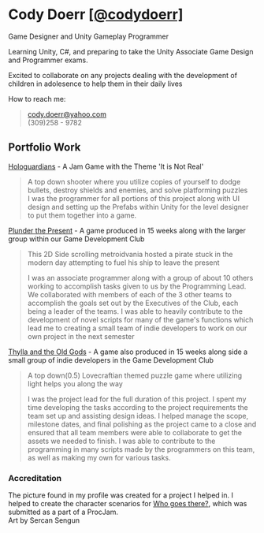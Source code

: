 # Cody Doerr [[@codydoerr]](https://github.com/codydoerr)
  
 Game Designer and Unity Gameplay Programmer   
   
 Learning Unity, C#, and preparing to take the Unity Associate Game Design and Programmer exams.  
   
 Excited to collaborate on any projects dealing with the development of children in adolesence to help them in their daily lives  
   
 How to reach me:  
 >cody.doerr@yahoo.com  
 >(309)258 - 9782  


## Portfolio Work  
[Hologuardians](https://codydoerr.itch.io/hologuardians) - A Jam Game with the Theme 'It is Not Real'  
>A top down shooter where you utilize copies of yourself to dodge bullets, destroy shields and enemies, and solve platforming puzzles  
>I was the programmer for all portions of this project along with UI design and setting up the Prefabs within Unity for the level designer to put them together into a game.  

[Plunder the Present](https://isu-game-dev-club.itch.io/plunder-the-present) - A game produced in 15 weeks along with the larger group within our Game Development Club
>This 2D Side scrolling metroidvania hosted a pirate stuck in the modern day attempting to fuel his ship to leave the present  
>  
>I was an associate programmer along with a group of about 10 others working to accomplish tasks given to us by the Programming Lead. We collaborated with members of each of the 3 other teams to accomplish the goals set out by the Executives of the Club, each being a leader of the teams. I was able to heavily contribute to the development of novel scripts for many of the game's functions which lead me to creating a small team of indie developers to work on our own project in the next semester  
>
[Thylla and the Old Gods](https://isu-game-dev-club.itch.io/thylla-and-the-old-gods) - A game also produced in 15 weeks along side a small group of indie developers in the Game Development Club
     
>A top down(0.5) Lovecraftian themed puzzle game where utilizing light helps you along the way 
>  
>I was the project lead for the full duration of this project. I spent my time developing the tasks according to the project requirements the team set up and assisting design ideas. I helped manage the scope, milestone dates, and final polishing as the project came to a close and ensured that all team members were able to collaborate to get the assets we needed to finish. I was able to contribute to the programming in many scripts made by the programmers on this team, as well as making my own for various tasks.

### Accreditation
The picture found in my profile was created for a project I helped in. I helped to create the character scenarios for [Who goes there?](https://sercansengun.itch.io/who-goes-there), which was submitted as a part of a ProcJam.  
Art by Sercan Sengun

<!---
codydoerr/codydoerr is a ✨ special ✨ repository because its `README.md` (this file) appears on your GitHub profile.
You can click the Preview link to take a look at your changes.
--->
